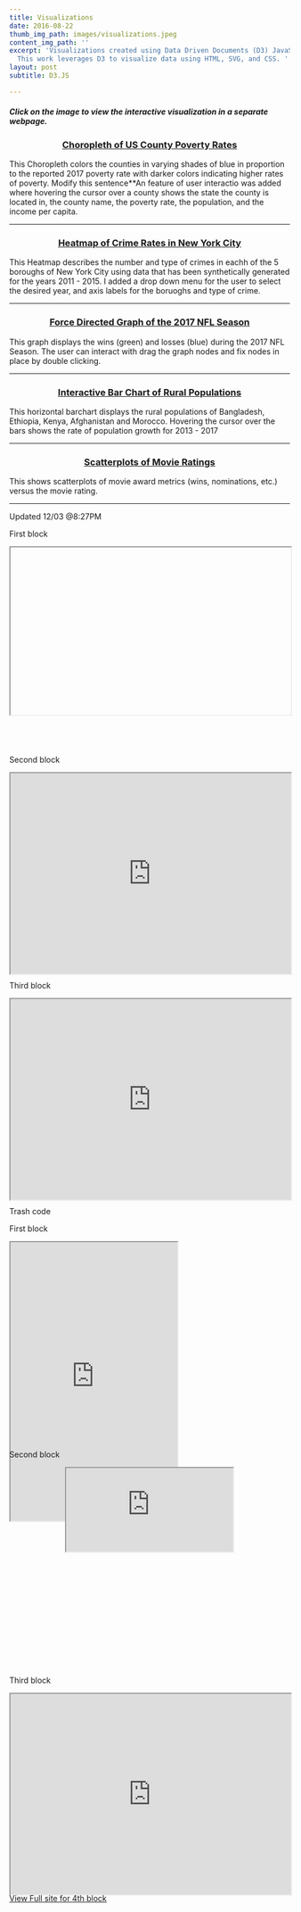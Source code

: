 ```yaml
---
title: Visualizations
date: 2016-08-22
thumb_img_path: images/visualizations.jpeg
content_img_path: ''
excerpt: 'Visualizations created using Data Driven Documents (D3) JavaScript Library.
  This work leverages D3 to visualize data using HTML, SVG, and CSS. '
layout: post
subtitle: D3.JS

---
```

##### Click on the image to view the interactive visualization in a separate webpage. 

<h3 align = "center" > <u><a href = "https://bl.ocks.org/ashlitaylor/raw/d1d7c917961c301eb4287b68d7eca7d3/" target="_blank">Choropleth of US County Poverty Rates</a></u> </h3>

<span class = "image fit"><a href="https://bl.ocks.org/ashlitaylor/raw/d1d7c917961c301eb4287b68d7eca7d3/" target="_blank"><img src="/images/choropleth.png" alt=""></a></span>  
This Choropleth colors the counties in varying shades of blue in proportion to the reported 2017 poverty rate with darker colors indicating higher rates of poverty. Modify this sentence**An feature of user interactio was added where hovering the cursor over a county shows the state the county is located in, the county name, the poverty rate, the population, and the income per capita.

***

<h3 align = "center" ><u><a href = "https://bl.ocks.org/ashlitaylor/raw/6510eb9e6617d9719321822d072631ac/" target="_blank">Heatmap of Crime Rates in New York City</a></u> </h3>

<span class = "image fit"><a href="https://bl.ocks.org/ashlitaylor/raw/6510eb9e6617d9719321822d072631ac/" target="_blank"><img src="/images/heatmap.png" alt=""></a></span>  
This Heatmap describes the number and type of crimes in eachh of the 5 boroughs of New York City using data that has been synthetically generated for the years 2011 - 2015. I added a drop down menu for the user to select the desired year, and axis labels for the boruoghs and type of crime.

***

<h3 align = "center" ><u><a href="https://bl.ocks.org/ashlitaylor/raw/ddac6278b46b0b1ced243ac8d990ea63/" target="_blank">Force Directed Graph of the 2017 NFL Season</a></u> </h3>

<span class = "image fit"><a href="https://bl.ocks.org/ashlitaylor/raw/ddac6278b46b0b1ced243ac8d990ea63/" target="_blank"><img src="/images/forced.png" alt=""></a></span>  
This graph displays the wins (green) and losses (blue) during the 2017 NFL Season. The user can interact with drag the graph nodes and fix nodes in place by double clicking.

***

<h3 align = "center" ><u><a href= "https://bl.ocks.org/ashlitaylor/raw/39028308390e38e8444816d65b2a0ac0/" target="_blank">Interactive Bar Chart of Rural Populations</a></u> </h3>

<span class = "image fit"><a href="https://bl.ocks.org/ashlitaylor/raw/39028308390e38e8444816d65b2a0ac0/" target="_blank"><img src="/images/barchart.png" alt=""></a></span>  
This horizontal barchart displays the rural populations of Bangladesh, Ethiopia, Kenya, Afghanistan and Morocco. Hovering the cursor over the bars shows the rate of population growth for 2013 - 2017

***

<h3 align = "center" ><u><a href= "https://bl.ocks.org/ashlitaylor/raw/97c57e87ab12115382a787f0e237651b/" target="_blank">Scatterplots of Movie Ratings</a></u> </h3>

<span class = "image fit"><a href="https://bl.ocks.org/ashlitaylor/raw/97c57e87ab12115382a787f0e237651b/" target="_blank"><img src="/images/scatterplot.png" alt=""></a></span>  
This shows scatterplots of movie award metrics (wins, nominations, etc.) versus the movie rating.

***

Updated 12/03 @8:27PM

First block

<div align="center" class="embed-responsive embed-responsive-16by9" style="width:100%;height:360px"><iframe src=" " width="100%" height="300"></iframe></div>

Second block

<div align="center" class="embed-responsive embed-responsive-16by9" style="width:100%;height:360px"> <iframe class= "embed-responsive-item" style="width:100%;height:360px" src="https://bl.ocks.org/ashlitaylor/raw/d1d7c917961c301eb4287b68d7eca7d3/" scrolling="yes"></iframe> </div>

Third block

<div align="center" class="embed-responsive embed-responsive-16by9" style="width:100%;height:360px"> <iframe class= "embed-responsive-item" style="width:100%;height:360px" src="https://bl.ocks.org/ashlitaylor/raw/d1d7c917961c301eb4287b68d7eca7d3/" scrolling="yes"></iframe> </div>

Trash code

First block

<div class="embed-responsive embed-responsive-16by9" style="width:100%;height:360px"> <iframe sandbox= "allow-popups allow-scripts allow-forms allow-same-origin" src="https://bl.ocks.org/ashlitaylor/raw/d1d7c917961c301eb4287b68d7eca7d3/" marginwidth = "0" marginheight = "0" style = "height:500px;" scrolling = "no"></iframe> </div>

Second block

<div align="center" class="index" style="width:100%;height:360px"> <iframe sandbox= "allow-popups allow-scripts allow-forms allow-same-origin" src="https://bl.ocks.org/ashlitaylor/raw/d1d7c917961c301eb4287b68d7eca7d3/" scrolling="yes"></iframe> </div>

Third block

<div align="center" class="embed-responsive embed-responsive-16by9" style="width:100%;height:360px"> <iframe class= "embed-responsive-item" style="width:100%;height:360px" src="https://bl.ocks.org/ashlitaylor/raw/d1d7c917961c301eb4287b68d7eca7d3/" scrolling="yes"></iframe> </div>

<div id="resume-download"> <a href="https://bl.ocks.org/ashlitaylor/raw/d1d7c917961c301eb4287b68d7eca7d3/" target="_blank" class="button">View Full site for 4th block</a> </div>
